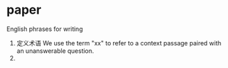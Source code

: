 # paper
English phrases for writing

1. 定义术语 We use the term "xx" to refer to a context passage paired with an unanswerable question.
2. 
